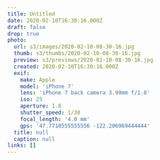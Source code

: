 ```yaml
---
title: Untitled
date: 2020-02-10T16:30:16.000Z
draft: false
drop: true
photo:
  url: s3/images/2020-02-10-08-30-16.jpg
  thumb: s3/thumbs/2020-02-10-08-30-16.jpg
  preview: s3/previews/2020-02-10-08-30-16.jpg
  created: 2020-02-10T16:30:16.000Z
  exif:
    make: Apple
    model: 'iPhone 7'
    lens: 'iPhone 7 back camera 3.99mm f/1.8'
    iso: 25
    aperture: 1.8
    shutter_speed: 1/30
    focal_length: '4.0 mm'
    gps: '47.7718555555556 -122.206969444444'
  title: null
  caption: null
links: []
---
```

